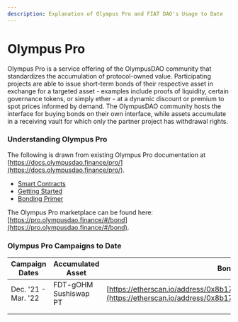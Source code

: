 ```yaml
---
description: Explanation of Olympus Pro and FIAT DAO's Usage to Date
---
```


# Olympus Pro

Olympus Pro is a service offering of the OlympusDAO community that standardizes the accumulation of protocol-owned value. Participating projects are able to issue short-term bonds of their respective asset in exchange for a targeted asset - examples include proofs of liquidity, certain governance tokens, or simply ether - at a dynamic discount or premium to spot prices informed by demand. The OlympusDAO community hosts the interface for buying bonds on their own interface, while assets accumulate in a receiving vault for which only the partner project has withdrawal rights.&#x20;

### Understanding Olympus Pro

The following is drawn from existing Olympus Pro documentation at [https://docs.olympusdao.finance/pro/](https://docs.olympusdao.finance/pro/).

* [Smart Contracts](https://docs.olympusdao.finance/pro/olympus-pro-partners/contracts)
* [Getting Started](https://docs.olympusdao.finance/pro/olympus-pro-partners/getting-started)
* [Bonding Primer](https://docs.olympusdao.finance/pro/olympus-pro-users/what-are-bonds)

The Olympus Pro marketplace can be found here: [https://pro.olympusdao.finance/#/bond](https://pro.olympusdao.finance/#/bond).

### Olympus Pro Campaigns to Date

| Campaign Dates      | Accumulated Asset     | Bond Contract Link                                                                                                                                 |
| ------------------- | --------------------- | -------------------------------------------------------------------------------------------------------------------------------------------------- |
| Dec. '21 - Mar. '22 | FDT-gOHM Sushiswap PT | [https://etherscan.io/address/0x8b17163fb08637d736a63d016123453c306aca7c](https://etherscan.io/address/0x8b17163fb08637d736a63d016123453c306aca7c) |
|                     |                       |                                                                                                                                                    |
|                     |                       |                                                                                                                                                    |

